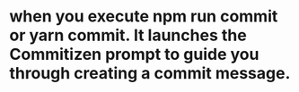 # when you execute npm run commit or yarn commit. It launches the Commitizen prompt to guide you through creating a commit message.
